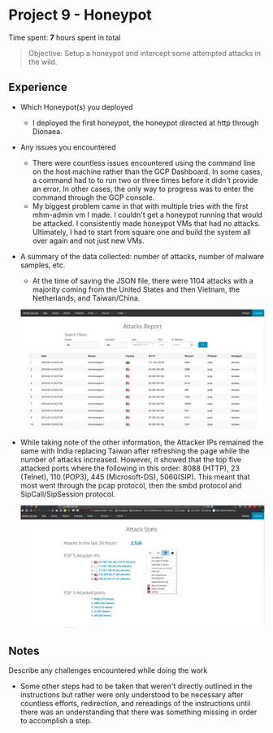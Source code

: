 # Project 9 - Honeypot

Time spent: **7** hours spent in total

> Objective: Setup a honeypot and intercept some attempted attacks in the wild.

## Experience

* Which Honeypot(s) you deployed
  - I deployed the first honeypot, the honeypot directed at http through Dionaea.
* Any issues you encountered
  - There were countless issues encountered using the command line on the host machine rather than the GCP Dashboard. In some cases, a command had to to run two or three times before it didn't provide an error. In other cases, the only way to progress was to enter the command through the GCP console.
  - My biggest problem came in that with multiple tries with the first mhm-admin vm I made. I couldn't get a honeypot running that would be attacked. I consistently made honeypot VMs that had no attacks. Ultimately, I had to start from square one and build the system all over again and not just new VMs.
* A summary of the data collected: number of attacks, number of malware samples, etc.
  - At the time of saving the JSON file, there were 1104 attacks with a majority coming from the United States and then Vietnam, the Netherlands, and Taiwan/China.

  ![Attacks](https://github.com/HaTeMaiL/CodePath_Authentic8/blob/master/Honeypot/mhm-honeypot-1_attacks.PNG)

- While taking note of the other information, the Attacker IPs remained the same with India replacing Taiwan after refreshing the page while the number of attacks increased. However, it showed that the top five attacked ports where the following in this order: 8088 (HTTP), 23 (Telnet), 110 (POP3), 445 (Microsoft-DS), 5060(SIP). This meant that most went through the pcap protocol, then the smbd protocol and SipCall/SipSession protocol.
  
  ![GIF](https://github.com/HaTeMaiL/CodePath_Authentic8/blob/master/Honeypot/honeypot.gif)

## Notes

Describe any challenges encountered while doing the work
* Some other steps had to be taken that weren't directly outlined in the instructions but rather were only understood to be necessary after countless efforts, redirection, and rereadings of the instructions until there was an understanding that there was something missing in order to accomplish a step.
